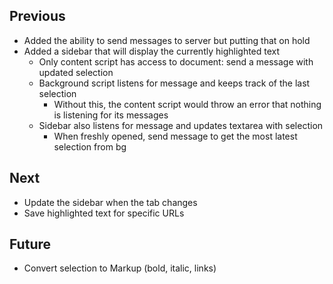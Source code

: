 ## Previous

- Added the ability to send messages to server but putting that on hold
- Added a sidebar that will display the currently highlighted text
	- Only content script has access to document: send a message with updated selection
	- Background script listens for message and keeps track of the last selection
		- Without this, the content script would throw an error that nothing is listening for its messages
	- Sidebar also listens for message and updates textarea with selection
		- When freshly opened, send message to get the most latest selection from bg

## Next

- Update the sidebar when the tab changes
- Save highlighted text for specific URLs

## Future

- Convert selection to Markup (bold, italic, links)